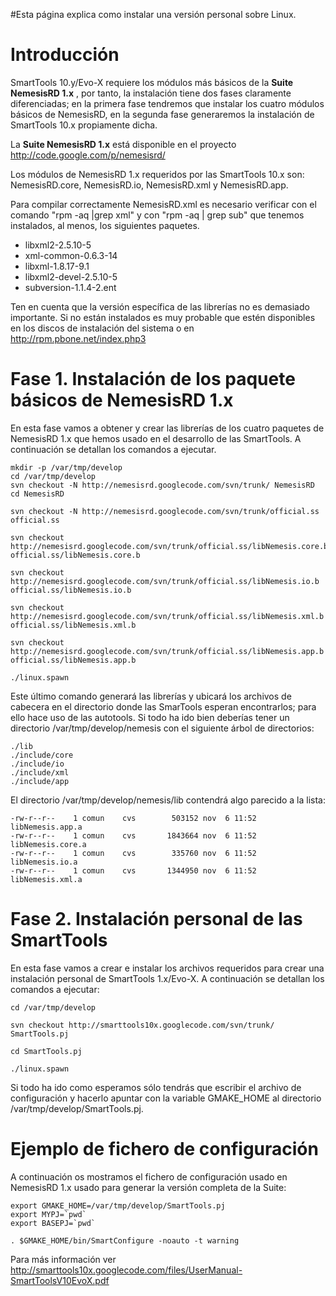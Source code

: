 #Esta página explica como instalar una versión personal sobre Linux.

# Introducción #

SmartTools 10.y/Evo-X requiere los módulos más básicos de la **Suite NemesisRD 1.x** , por tanto, la instalación tiene dos fases claramente diferenciadas; en la primera fase tendremos que instalar los cuatro módulos básicos de NemesisRD, en la segunda fase generaremos la instalación de SmartTools 10.x propiamente dicha.

La **Suite NemesisRD 1.x** está disponible en el proyecto http://code.google.com/p/nemesisrd/


Los módulos de NemesisRD 1.x requeridos por las SmartTools 10.x son: NemesisRD.core, NemesisRD.io, NemesisRD.xml y NemesisRD.app.

Para compilar correctamente NemesisRD.xml es necesario verificar con el comando "rpm -aq |grep xml" y con "rpm -aq | grep sub" que tenemos instalados, al menos, los siguientes paquetes.

  * libxml2-2.5.10-5
  * xml-common-0.6.3-14
  * libxml-1.8.17-9.1
  * libxml2-devel-2.5.10-5
  * subversion-1.1.4-2.ent

Ten en cuenta que la versión específica de las librerías no es demasiado importante. Si no están instalados es muy probable que estén disponibles en los discos de instalación del sistema o en http://rpm.pbone.net/index.php3

# Fase 1. Instalación de los paquete básicos de NemesisRD 1.x #

En esta fase vamos a obtener y crear las librerías de los cuatro paquetes de NemesisRD 1.x que hemos usado en el desarrollo de las SmartTools. A continuación se detallan los comandos a ejecutar.

```
mkdir -p /var/tmp/develop
cd /var/tmp/develop
svn checkout -N http://nemesisrd.googlecode.com/svn/trunk/ NemesisRD
cd NemesisRD

svn checkout -N http://nemesisrd.googlecode.com/svn/trunk/official.ss official.ss
 
svn checkout  http://nemesisrd.googlecode.com/svn/trunk/official.ss/libNemesis.core.b official.ss/libNemesis.core.b

svn checkout  http://nemesisrd.googlecode.com/svn/trunk/official.ss/libNemesis.io.b official.ss/libNemesis.io.b

svn checkout  http://nemesisrd.googlecode.com/svn/trunk/official.ss/libNemesis.xml.b official.ss/libNemesis.xml.b

svn checkout  http://nemesisrd.googlecode.com/svn/trunk/official.ss/libNemesis.app.b official.ss/libNemesis.app.b

./linux.spawn
```

Este último comando generará las librerías y ubicará los archivos de cabecera en el directorio donde las SmarTools esperan encontrarlos; para ello hace uso de las autotools. Si todo ha ido bien deberías tener un directorio /var/tmp/develop/nemesis con el siguiente árbol de directorios:

```
./lib
./include/core
./include/io
./include/xml
./include/app
```

El directorio /var/tmp/develop/nemesis/lib contendrá algo parecido a la lista:

```
-rw-r--r--    1 comun    cvs        503152 nov  6 11:52 libNemesis.app.a
-rw-r--r--    1 comun    cvs       1843664 nov  6 11:52 libNemesis.core.a
-rw-r--r--    1 comun    cvs        335760 nov  6 11:52 libNemesis.io.a
-rw-r--r--    1 comun    cvs       1344950 nov  6 11:52 libNemesis.xml.a
```

# Fase 2. Instalación personal de las SmartTools #

En esta fase vamos a crear e instalar los archivos requeridos para crear una instalación personal de SmartTools 1.x/Evo-X. A continuación se detallan los comandos a ejecutar:

```
cd /var/tmp/develop

svn checkout http://smarttools10x.googlecode.com/svn/trunk/ SmartTools.pj

cd SmartTools.pj

./linux.spawn
```

Si todo ha ido como esperamos sólo tendrás que escribir el archivo de configuración y hacerlo apuntar con la variable GMAKE\_HOME al directorio /var/tmp/develop/SmartTools.pj.

# Ejemplo de fichero de configuración #

A continuación os mostramos el fichero de configuración usado en NemesisRD 1.x usado para generar la versión completa de la Suite:

```
export GMAKE_HOME=/var/tmp/develop/SmartTools.pj
export MYPJ=`pwd`
export BASEPJ=`pwd`

. $GMAKE_HOME/bin/SmartConfigure -noauto -t warning 
```

Para más información ver http://smarttools10x.googlecode.com/files/UserManual-SmartToolsV10EvoX.pdf